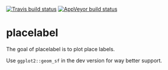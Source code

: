 
<!-- README.md is generated from README.Rmd. Please edit that file -->
[![Travis build status](https://travis-ci.org/mdsumner/placelabel.svg?branch=master)](https://travis-ci.org/mdsumner/placelabel) [![AppVeyor build status](https://ci.appveyor.com/api/projects/status/github/mdsumner/placelabel?branch=master&svg=true)](https://ci.appveyor.com/project/mdsumner/placelabel)

placelabel
==========

The goal of placelabel is to plot place labels.

Use `ggplot2::geom_sf` in the dev version for way better support.
